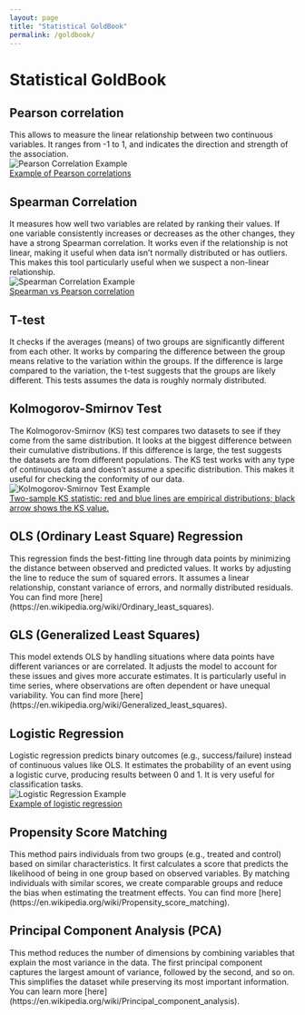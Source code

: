 ```yaml
---
layout: page
title: "Statistical GoldBook"
permalink: /goldbook/
---
```


# Statistical GoldBook

## Pearson correlation

<div class="stat-item">
  <div class="stat-text">
    This allows to measure the linear relationship between two continuous variables. It ranges from -1 to 1, and indicates the direction and strength of the association.
  </div>
  <div class="stat-image">
    <img src="{{ site.baseurl }}/assets/img/goldbook/pearson_correlation.png" alt="Pearson Correlation Example">
    <figcaption>
        <a href="https://en.wikipedia.org/wiki/Pearson_correlation_coefficient" target="_blank">
            Example of Pearson correlations
        </a>
    </figcaption>
  </div>
</div>

## Spearman Correlation

<div class="stat-item">
  <div class="stat-text">
    It measures how well two variables are related by ranking their values. If one variable consistently increases or decreases as the other changes, they have a strong Spearman correlation. It works even if the relationship is not linear, making it useful when data isn’t normally distributed or has outliers. This makes this tool particularly useful when we suspect a non-linear relationship.
  </div>
  <div class="stat-image">
    <img src="{{ site.baseurl }}/assets/img/goldbook/spearman_correlation.png" alt="Spearman Correlation Example">
    <figcaption>
    <a href="https://en.wikipedia.org/wiki/Spearman%27s_rank_correlation_coefficient" target="_blank">
        Spearman vs Pearson correlation
    </a>
    </figcaption>
  </div>
</div>

## T-test

<div class="stat-item">
  <div class="stat-text">
    It checks if the averages (means) of two groups are significantly different from each other. It works by comparing the difference between the group means relative to the variation within the groups. If the difference is large compared to the variation, the t-test suggests that the groups are likely different. This tests assumes the data is roughly normaly distributed.
  </div>
</div>

## Kolmogorov-Smirnov Test

<div class="stat-item">
  <div class="stat-text">
    The Kolmogorov-Smirnov (KS) test compares two datasets to see if they come from the same distribution. It looks at the biggest difference between their cumulative distributions. If this difference is large, the test suggests the datasets are from different populations. The KS test works with any type of continuous data and doesn’t assume a specific distribution. This makes it useful for checking the conformity of our data.
  </div>
  <div class="stat-image">
    <img src="{{ site.baseurl }}/assets/img/goldbook/kolmogorov_smirnov.png" alt="Kolmogorov-Smirnov Test Example">
    <figcaption>
    <a href="https://en.wikipedia.org/wiki/Kolmogorov%E2%80%93Smirnov_test" target="_blank">
        Two-sample KS statistic: red and blue lines are empirical distributions; black arrow shows the KS value.
    </a>
    </figcaption>
  </div>
</div>

## OLS (Ordinary Least Square) Regression

<div class="stat-item">
  <div class="stat-text">
    This regression finds the best-fitting line through data points by minimizing the distance between observed and predicted values. It works by adjusting the line to reduce the sum of squared errors. It assumes a linear relationship, constant variance of errors, and normally distributed residuals. You can find more [here](https://en.wikipedia.org/wiki/Ordinary_least_squares).
  </div>
</div>

## GLS (Generalized Least Squares)

<div class="stat-item">
  <div class="stat-text">
    This model extends OLS by handling situations where data points have different variances or are correlated. It adjusts the model to account for these issues and gives more accurate estimates. It is particularly useful in time series, where observations are often dependent or have unequal variability. You can find more [here](https://en.wikipedia.org/wiki/Generalized_least_squares).
  </div>
</div>

## Logistic Regression

<div class="stat-item">
  <div class="stat-text">
    Logistic regression predicts binary outcomes (e.g., success/failure) instead of continuous values like OLS. It estimates the probability of an event using a logistic curve, producing results between 0 and 1. It is very useful for classification tasks.
  </div>
  <div class="stat-image">
    <img src="{{ site.baseurl }}/assets/img/goldbook/logistic_regression.png" alt="Logistic Regression Example">
    <figcaption>
    <a href="https://fr.wikipedia.org/wiki/R%C3%A9gression_logistique" target="_blank">
        Example of logistic regression
    </a>
    </figcaption>
  </div>
</div>

## Propensity Score Matching

<div class="stat-item">
  <div class="stat-text">
    This method pairs individuals from two groups (e.g., treated and control) based on similar characteristics. It first calculates a score that predicts the likelihood of being in one group based on observed variables. By matching individuals with similar scores, we create comparable groups and reduce the bias when estimating the treatment effects. You can find more [here](https://en.wikipedia.org/wiki/Propensity_score_matching).
  </div>
</div>

## Principal Component Analysis (PCA)

<div class="stat-item">
  <div class="stat-text">
    This method reduces the number of dimensions by combining variables that explain the most variance in the data. The first principal component captures the largest amount of variance, followed by the second, and so on. This simplifies the dataset while preserving its most important information. You can learn more [here](https://en.wikipedia.org/wiki/Principal_component_analysis).
  </div>
</div>
